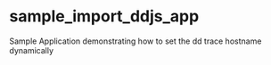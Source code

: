 # sample_import_ddjs_app
Sample Application demonstrating how to set the dd trace hostname dynamically
